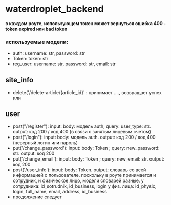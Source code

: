 # waterdroplet_backend

#### в каждом роуте, использующем токен может вернуться ошибка 400 - token expired или bad token

### используемые модели:
- auth: username: str, password: str
- Token: token: str
- reg_user: username: str, password: str, email: str



## site_info
- delete('/delete-article/{article_id}' : принимает ...., возвращает успех или 

## user
- post("/register"): input: body: модель auth; query: user_type: str. output: код 200 / код 400 (в связи с занятым лицевым счетом)
- post("/login"): input: body: модель auth. output: код 200 / код 400 (неверный логин или пароль)
- put('/change_password'): input: body: Token ; query: new_password: str. output: код 200
- put('/change_email'): input: body: Token ; query: new_email: str. output: код 200
- post('/user_info'): input: body: Token. output: словарь со всей информацией о пользователе. поскольку в роуте
принимается и сотрудник, и физическое лицо, модели словарей разные. 
у сотрудника: id_sotrudnik, id_business, login
у физ. лица: id_physic, login, full_name, email, address, id_business
- продолжение следует